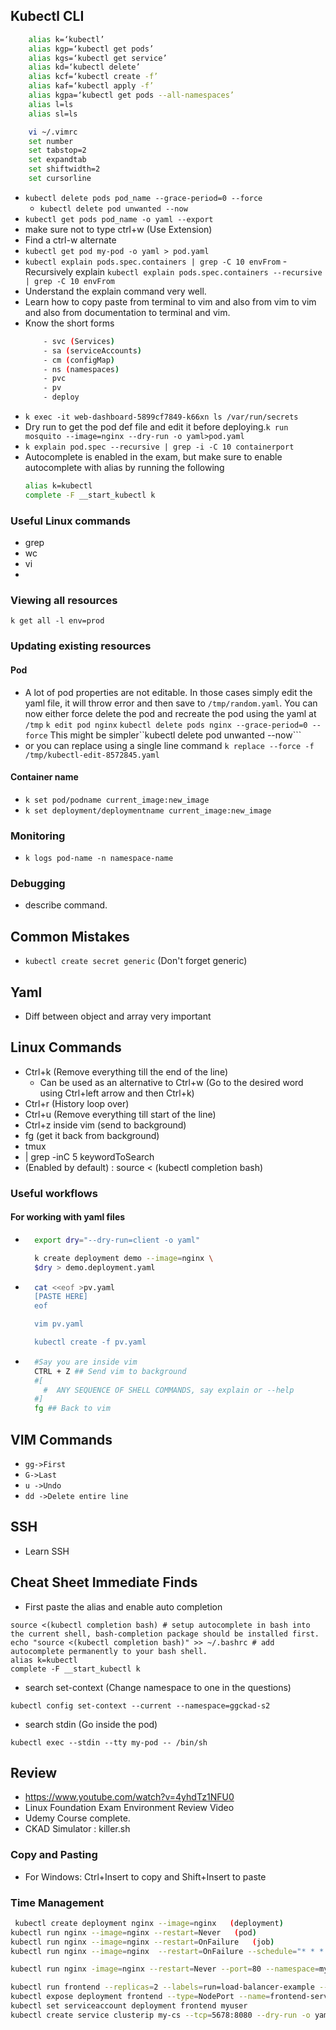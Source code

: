 ## Kubectl CLI
```bash
    alias k=‘kubectl’
    alias kgp=‘kubectl get pods’
    alias kgs=‘kubectl get service’
    alias kd=‘kubectl delete’
    alias kcf=‘kubectl create -f’
    alias kaf=‘kubectl apply -f’
    alias kgpa=‘kubectl get pods --all-namespaces’
    alias l=ls
    alias sl=ls

    vi ~/.vimrc
    set number
    set tabstop=2
    set expandtab
    set shiftwidth=2
    set cursorline
```

- ```kubectl delete pods pod_name --grace-period=0 --force```
    - ```kubectl delete pod unwanted --now```
- ```kubectl get pods pod_name -o yaml --export```
- make sure not to type ctrl+w (Use Extension)
- Find a ctrl-w alternate
- ```kubectl get pod my-pod -o yaml > pod.yaml```
- ```kubectl explain pods.spec.containers | grep -C 10 envFrom```
-Recursively explain ```kubectl explain pods.spec.containers --recursive | grep -C 10 envFrom```
- Understand the explain command very well.
- Learn how to copy paste from terminal to vim and also from vim to vim and also from documentation to terminal and vim.
- Know the short forms
    ```bash
        - svc (Services)
        - sa (serviceAccounts)
        - cm (configMap)
        - ns (namespaces)
        - pvc
        - pv
        - deploy
    ```
- ```k exec -it web-dashboard-5899cf7849-k66xn ls /var/run/secrets```
- Dry run to get the pod def file and edit it before deploying.```k run mosquito --image=nginx --dry-run -o yaml>pod.yaml```
- ```k explain pod.spec --recursive | grep -i -C 10 containerport```
- Autocomplete is enabled in the exam, but make sure to enable autocomplete with alias by running the following
    ```bash
    alias k=kubectl
    complete -F __start_kubectl k
    ```
### Useful Linux commands
- grep
- wc
- vi
- 


### Viewing all resources
```k get all -l env=prod```

### Updating existing resources

#### Pod
- A lot of pod properties are not editable. In those cases simply edit the yaml file, it will throw error and then save to ```/tmp/random.yaml```. You can now either force delete the pod and recreate the pod using the yaml at ```/tmp``` 
 ```k edit pod nginx```
 ```kubectl delete pods nginx --grace-period=0 --force```
 This might be simpler``kubectl delete pod unwanted --now```
- or you can replace using a single line command
```k replace --force -f /tmp/kubectl-edit-8572845.yaml```

#### Container name
- ```k set pod/podname current_image:new_image```
- ```k set deployment/deploymentname current_image:new_image```


### Monitoring
- ```k logs pod-name -n namespace-name```

### Debugging
- describe command.

## Common Mistakes
- ```kubectl create secret generic``` (Don't forget generic)

## Yaml
- Diff between object and array very important

## Linux Commands
- Ctrl+k (Remove everything till the end of the line)
    - Can be used as an alternative to Ctrl+w (Go to the desired word using Ctrl+left arrow and then Ctrl+k)
- Ctrl+r (History loop over)
- Ctrl+u (Remove everything till start of the line)
- Ctrl+z inside vim (send to background)
- fg (get it back from background)
- tmux
- | grep -inC 5 keywordToSearch
- (Enabled by default) : source < (kubectl completion bash)
### Useful workflows
#### For working with yaml files
- ```bash
    export dry="--dry-run=client -o yaml"

    k create deployment demo --image=nginx \
    $dry > demo.deployment.yaml
    ```
    
- ```bash
    cat <<eof >pv.yaml
    [PASTE HERE]
    eof

    vim pv.yaml

    kubectl create -f pv.yaml
    ```

- ```bash
    #Say you are inside vim
    CTRL + Z ## Send vim to background
    #[
      #  ANY SEQUENCE OF SHELL COMMANDS, say explain or --help
    #]
    fg ## Back to vim
  ```


## VIM Commands
- ```gg->First```
- ```G->Last```
- ```u ->Undo```
- ```dd ->Delete entire line```

## SSH
- Learn SSH

## Cheat Sheet Immediate Finds
- First paste the alias and enable auto completion
```
source <(kubectl completion bash) # setup autocomplete in bash into the current shell, bash-completion package should be installed first.
echo "source <(kubectl completion bash)" >> ~/.bashrc # add autocomplete permanently to your bash shell.
alias k=kubectl
complete -F __start_kubectl k
```

- search set-context (Change namespace to one in the questions)
```
kubectl config set-context --current --namespace=ggckad-s2
```

- search stdin (Go inside the pod) 
```
kubectl exec --stdin --tty my-pod -- /bin/sh
```


## Review
- https://www.youtube.com/watch?v=4yhdTz1NFU0
- Linux Foundation Exam Environment Review Video
- Udemy Course complete.
- CKAD Simulator : killer.sh

### Copy and Pasting
- For Windows: Ctrl+Insert to copy and Shift+Insert to paste

### Time Management
```bash
 kubectl create deployment nginx --image=nginx   (deployment)
kubectl run nginx --image=nginx --restart=Never   (pod)
kubectl run nginx --image=nginx --restart=OnFailure   (job)  
kubectl run nginx --image=nginx  --restart=OnFailure --schedule="* * * * *" (cronJob)

kubectl run nginx -image=nginx --restart=Never --port=80 --namespace=myname --command --serviceaccount=mysa1 --env=HOSTNAME=local --labels=bu=finance,env=dev  --requests='cpu=100m,memory=256Mi' --limits='cpu=200m,memory=512Mi' --dry-run -o yaml - /bin/sh -c 'echo hello world'

kubectl run frontend --replicas=2 --labels=run=load-balancer-example --image=busybox  --port=8080
kubectl expose deployment frontend --type=NodePort --name=frontend-service --port=6262 --target-port=8080
kubectl set serviceaccount deployment frontend myuser
kubectl create service clusterip my-cs --tcp=5678:8080 --dry-run -o yaml
```